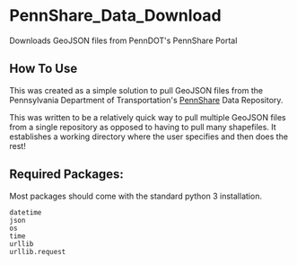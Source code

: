 # PennShare_Data_Download
Downloads GeoJSON files from PennDOT's PennShare Portal

## How To Use
This was created as a simple solution to pull GeoJSON files from the Pennsylvania Department of Transportation's [PennShare](https://data-pennshare.opendata.arcgis.com/) Data Repository.

This was written to be a relatively quick way to pull multiple GeoJSON files from a single repository as opposed to having to pull many shapefiles. It establishes a working directory where the user specifies and then does the rest! 

## Required Packages:

Most packages should come with the standard python 3 installation. 

    datetime
    json
    os
    time
    urllib
    urllib.request
